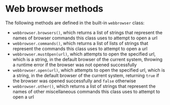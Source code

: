 # Web browser methods

The following methods are defined in the built-in `webbrowser` class:
- `webbrowser.browsers()`, which returns a list of strings that represent the names of browser commands this class uses to attempt to open a url
- `webbrowser.commands()`, which returns a list of lists of strings that represent the commands this class uses to attempt to open a url
- `webbrowser.mustOpen(url)`, which attempts to open the specified url, which is a string, in the default browser of the current system, throwing a runtime error if the browser was not opened successfully
- `webbrowser.open(url)`, which attempts to open the specified url, which is a string, in the default browser of the current system, returning `true` if the browser was opened successfully and `false` otherwise
- `webbrowser.other()`, which returns a list of strings that represent the names of other miscellaneous commands this class uses to attempt to open a url
